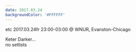 ```yaml
---
date: 2017.03.24
backgroundColor: '#FFFFFF'
---
```


etc 2017.03.24fr 23:00-03:00 @ WNUR, Evanston-Chicago  

Keter Darker...  
no setlists
